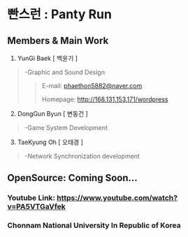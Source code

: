# 빤스런 : Panty Run

## Members & Main Work
1. YunGi Baek [ 백윤기 ]
> -Graphic and Sound Design
>> E-mail: phaethon5882@naver.com
>>
>> Homepage: http://168.131.153.171/wordpress

2. DongGun Byun [ 변동건 ]
> -Game System Development

3. TaeKyung Oh [ 오태경 ]
> -Network Synchronization development

## OpenSource: Coming Soon... 
### Youtube Link: https://www.youtube.com/watch?v=PA5VTGaVfek
### Chonnam National University In Republic of Korea
